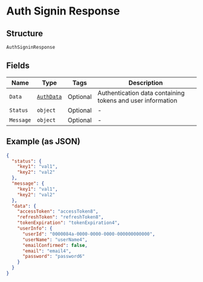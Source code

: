 
# Auth Signin Response

## Structure

`AuthSigninResponse`

## Fields

| Name | Type | Tags | Description |
|  --- | --- | --- | --- |
| `Data` | [`AuthData`](../../doc/models/auth-data.md) | Optional | Authentication data containing tokens and user information |
| `Status` | `object` | Optional | - |
| `Message` | `object` | Optional | - |

## Example (as JSON)

```json
{
  "status": {
    "key1": "val1",
    "key2": "val2"
  },
  "message": {
    "key1": "val1",
    "key2": "val2"
  },
  "data": {
    "accessToken": "accessToken8",
    "refreshToken": "refreshToken8",
    "tokenExpiration": "tokenExpiration4",
    "userInfo": {
      "userId": "0000084a-0000-0000-0000-000000000000",
      "userName": "userName4",
      "emailConfirmed": false,
      "email": "email4",
      "password": "password6"
    }
  }
}
```

